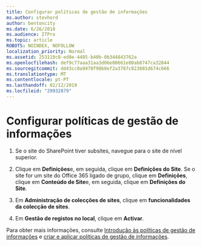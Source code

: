 ```yaml
---
title: Configurar políticas de gestão de informações
ms.author: stevhord
author: bentoncity
ms.date: 6/26/2018
ms.audience: ITPro
ms.topic: article
ROBOTS: NOINDEX, NOFOLLOW
localization_priority: Normal
ms.assetid: 253110c8-ed8e-4485-b40b-0b344843762a
ms.openlocfilehash: def9c77aaa31aa3d06e00661e80ab8747ca32844
ms.sourcegitcommit: dd43cc0a9470f98b8ef2a3787c823801d674c666
ms.translationtype: MT
ms.contentlocale: pt-PT
ms.lasthandoff: 02/12/2019
ms.locfileid: "29932879"
---
```

# <a name="set-up-information-management-policies"></a>Configurar políticas de gestão de informações

1. Se o site do SharePoint tiver subsites, navegue para o site de nível superior.
    
2. Clique em **Definições**e, em seguida, clique em **Definições do Site**. Se o site for um site do Office 365 ligado de grupo, clique em **Definições**, clique em **Conteúdo de Site**e, em seguida, clique em **Definições do Site**.
    
3. Em **Administração de colecções de sites**, clique em **funcionalidades da colecção de sites**.
    
4. Em **Gestão de registos no local**, clique em **Activar**.
    
Para obter mais informações, consulte [Introdução às políticas de gestão de informações](https://go.microsoft.com/fwlink/?linkid=404239) e [criar e aplicar políticas de gestão de informações](https://go.microsoft.com/fwlink/?linkid=2003916).
  

